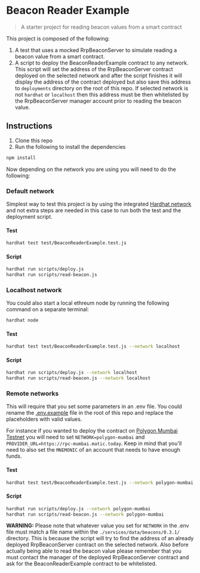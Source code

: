 # Beacon Reader Example

> A starter project for reading beacon values from a smart contract

This project is composed of the following:

1. A test that uses a mocked RrpBeaconServer to simulate reading a beacon value from a smart contract.
1. A script to deploy the BeaconReaderExample contract to any network. This script will set the address of the RrpBeaconServer contract deployed on the selected network and after the script finishes it will display the address of the contract deployed but also save this address to `deployments` directory on the root of this repo. If selected network is not `hardhat` or `localhost` then this address must be then whitelisted by the RrpBeaconServer manager account prior to reading the beacon value.

## Instructions

1. Clone this repo
1. Run the following to install the dependencies

```sh
npm install
```

Now depending on the network you are using you will need to do the following:

### Default network

Simplest way to test this project is by using the integrated [Hardhat network](https://hardhat.org/hardhat-network/) and not extra steps are needed in this case to run both the test and the deployment script.

#### Test

```sh
hardhat test test/BeaconReaderExample.test.js
```

#### Script

```sh
hardhat run scripts/deploy.js
hardhat run scripts/read-beacon.js
```

### Localhost network

You could also start a local ethreum node by running the following command on a separate terminal:

```sh
hardhat node
```

#### Test

```sh
hardhat test test/BeaconReaderExample.test.js --network localhost
```

#### Script

```sh
hardhat run scripts/deploy.js --network localhost
hardhat run scripts/read-beacon.js --network localhost
```

### Remote networks

This will require that you set some parameters in an .env file. You could rename the [.env.example](./.env.example) file in the root of this repo and replace the placeholders with valid values.

For instance if you wanted to deploy the contract on [Polygon Mumbai Testnet](https://docs.polygon.technology/docs/develop/network-details/network/) you will need to set `NETWORK=polygon-mumbai` and `PROVIDER_URL=https://rpc-mumbai.matic.today`. Keep in mind that you'll need to also set the `MNEMONIC` of an account that needs to have enough funds.

#### Test

```sh
hardhat test test/BeaconReaderExample.test.js --network polygon-mumbai
```

#### Script

```sh
hardhat run scripts/deploy.js --network polygon-mumbai
hardhat run scripts/read-beacon.js --network polygon-mumbai
```

**WARNING:** Please note that whatever value you set for `NETWORK` in the .env file must match a file name within the `./services/data/beacons/0.3.1/` directory. This is because the script will try to find the address of an already deployed RrpBeaconServer contract on the selected network.
Also before actually being able to read the beacon value please remember that you must contact the manager of the deployed RrpBeaconServer contract and ask for the BeaconReaderExample contract to be whitelisted.
